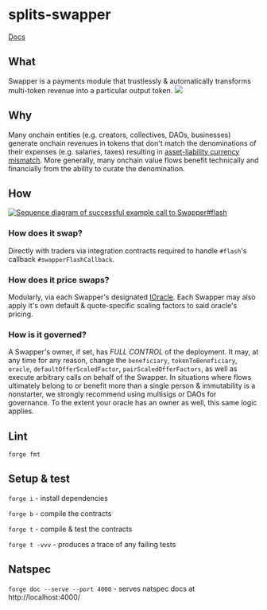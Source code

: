 # splits-swapper

[Docs](https://dev.docs.0xsplits.xyz/core/swapper)

## What

Swapper is a payments module that trustlessly & automatically transforms multi-token revenue into a particular output token.
![](https://docs.0xsplits.xyz/_next/image?url=%2F_next%2Fstatic%2Fmedia%2Fswapper_diagram.2f2890db.png&w=3840&q=75)

## Why

Many onchain entities (e.g. creators, collectives, DAOs, businesses) generate onchain revenues in tokens that don't match the denominations of their expenses (e.g. salaries, taxes) resulting in [asset-liability currency mismatch](https://en.wikipedia.org/wiki/Asset%E2%80%93liability_mismatch#Currency_Mismatch).
More generally, many onchain value flows benefit technically and financially from the ability to curate the denomination.

## How

[![Sequence diagram of successful example call to Swapper#flash](https://mermaid.ink/img/pako:eNp9UkFOwzAQ_IrlE4hGII4-VIICEgeEoL0RDltn01p17GCvQVHVv-PEKk1IwAdL9szs7Ni759IWyAX3-BHQSLxTsHFQsbhy0-4rBwW6bD6_WH5BXaN7NISRQtYJpoyiBw1-m7gjRk8mWDkitvCzA6lRsA3SS7CEN5UNhnziJTDSsp8q0MePdSJjors3Rg6ML9GxNXhkZHdozvw5ex91MaH26aqLtwCt1yB3f8U8-beu96-L6ysWj85-IrtkNTSt-Jft4JVO-UbBbtFgqaQC1wwidWlWtgePc2UTucgS6IHun7bS7wvGZ7xCV4Eq4qzsW0HOaYsV5jy2zAssIWjKeW4OkQqB7LIxkgtyAWc81AXQcbS4KEH7eIuFii5Paf66MTx8AxNR4rU?type=png)](https://mermaid.live/edit#pako:eNp9UkFOwzAQ_IrlE4hGII4-VIICEgeEoL0RDltn01p17GCvQVHVv-PEKk1IwAdL9szs7Ni759IWyAX3-BHQSLxTsHFQsbhy0-4rBwW6bD6_WH5BXaN7NISRQtYJpoyiBw1-m7gjRk8mWDkitvCzA6lRsA3SS7CEN5UNhnziJTDSsp8q0MePdSJjors3Rg6ML9GxNXhkZHdozvw5ex91MaH26aqLtwCt1yB3f8U8-beu96-L6ysWj85-IrtkNTSt-Jft4JVO-UbBbtFgqaQC1wwidWlWtgePc2UTucgS6IHun7bS7wvGZ7xCV4Eq4qzsW0HOaYsV5jy2zAssIWjKeW4OkQqB7LIxkgtyAWc81AXQcbS4KEH7eIuFii5Paf66MTx8AxNR4rU)

### How does it swap?

Directly with traders via integration contracts required to handle `#flash`'s callback `#swapperFlashCallback`.

### How does it price swaps?

Modularly, via each Swapper's designated [IOracle](https://github.com/0xSplits/splits-oracle/blob/main/src/interfaces/IOracle.sol).
Each Swapper may also apply it's own default & quote-specific scaling factors to said oracle's pricing.

### How is it governed?

A Swapper's owner, if set, has _FULL CONTROL_ of the deployment.
It may, at any time for any reason, change the `beneficiary`, `tokenToBeneficiary`, `oracle`, `defaultOfferScaledFactor`, `pairScaledOfferFactors`, as well as execute arbitrary calls on behalf of the Swapper.
In situations where flows ultimately belong to or benefit more than a single person & immutability is a nonstarter, we strongly recommend using multisigs or DAOs for governance.
To the extent your oracle has an owner as well, this same logic applies.

## Lint

`forge fmt`

## Setup & test

`forge i` - install dependencies

`forge b` - compile the contracts

`forge t` - compile & test the contracts

`forge t -vvv` - produces a trace of any failing tests

## Natspec

`forge doc --serve --port 4000` - serves natspec docs at http://localhost:4000/
